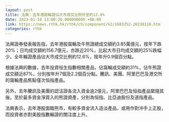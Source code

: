 ```yaml
---
layout: post
title: 法興：去年港股輪證佔大市成交比例升至約12.6%
date: 2023-01-10 13:00:20.000000000 +08:00
link: https://news.rthk.hk/rthk/ch/component/k2/1683252-20230110.htm
categories: rthk
---
```


法興證券發表報告指，去年港股窩輪及牛熊證總成交額約3.85萬億元，按年下跌20%；日均成交額約156.7億元，亦跌近20%，比起大市日均成交額的25%跌幅少。全年輪證產品佔大市成交比例約12.6%，按年升0.9個百分點。

根據法興的數據，去年投資恒生指數相關產品，佔窩輪成交額約31%，佔牛熊證成交額近87%，分別按年升7個及2.2個百分點。騰訊、美團、阿里巴巴及港交所的窩輪產品焦點僅次恒指產品。

另外，去年騰訊及美團的認沽證各流入資金逾2億元，阿里巴巴及恒指產品緊隨其後。至於最多資金淨買入的熊證資產，分別為恒指、比亞迪股份及道指產品。

法興表示，去年港股面臨熊市，有較多資金流入造淡產品，或用作對沖手上正股，而投資者亦對美股指數輪證的關注度上升。

